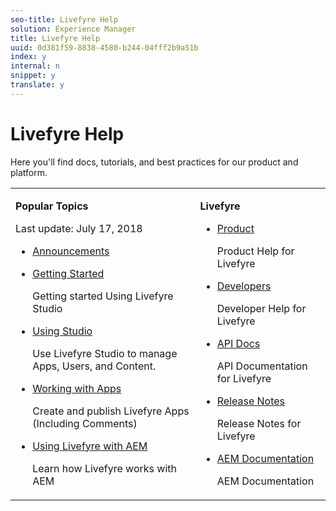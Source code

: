 ```yaml
---
seo-title: Livefyre Help
solution: Experience Manager
title: Livefyre Help
uuid: 0d381f59-8838-4580-b244-04fff2b9a51b
index: y
internal: n
snippet: y
translate: y
---
```


# Livefyre Help

Here you'll find docs, tutorials, and best practices for our product and platform.


<table frame="none" id="table_cp5_g5d_wz"> 
 <tbody> 
  <tr> 
   <td colname="col1" colsep="0" rowsep="0"> <p class="head"> <b>Popular Topics</b> </p> <p>Last update: July 17, 2018</p> 
    <ul id="ul_dp5_g5d_wz"> 
     <li id="li_19D0CFF0AE4645DEBC186B57EA93F37A"> <a href="c_anouncements.dita#c_anouncements" scope="local" format="dita">Announcements</a> </li> 
     <li id="li_298B22A286DA469BA2B799C7631198FA"> <p> <a href="c_getting_started.dita#c_getting_started" scope="local" format="dita">Getting Started</a> </p> <p>Getting started Using Livefyre Studio</p> </li> 
     <li id="li_B296BB11AE194CEF9910372D2A832E32"> <p> <a href="c_using_studio.dita#c_using_studio" scope="local" format="dita">Using Studio</a> </p> <p>Use Livefyre Studio to manage Apps, Users, and Content.</p> </li> 
     <li id="li_610335E529A24DB0827AB80AAC908879"> <p> <a href="c_about_apps.dita#c_about_apps" scope="local" format="dita">Working with Apps</a> </p> <p>Create and publish Livefyre Apps (Including Comments)</p> </li> 
     <li id="li_E832DADC0F9144B7A7B3AB1C8D44A501"> <p> <a href="https://helpx.adobe.com/experience-manager/6-3/sites/administering/using/livefyre.html" format="html" scope="external">Using Livefyre with AEM</a> </p> <p>Learn how Livefyre works with AEM</p> </li> 
    </ul> </td> 
   <td colname="col2" valign="top"> <p class="head"> <b>Livefyre</b> </p> 
    <ul id="ul_o5l_h5d_wz"> 
     <li id="li_D3F27856CC4B4A28B484FE16B2290492"> <p> <a href="c_product.dita#c_product" scope="local" format="dita">Product</a> </p> <p>Product Help for Livefyre</p> </li> 
     <li id="li_72A716D13C664B93970F28755331742B"> <p> <a href="c_developer_docs.dita#c_developer_docs" scope="local" format="dita">Developers</a> </p> <p>Developer Help for Livefyre</p> </li> 
     <li id="li_9E1A9AEBDB53420CA25F8426BF5E8AAD"> <p> <a href="https://api.livefyre.com" format="html" scope="external">API Docs</a> </p> <p>API Documentation for Livefyre</p> </li> 
     <li id="li_7139AB1A8E5949FAA2DD8E154C722B93"> <p> <a href="c_rn.dita#c_rn" scope="local" format="dita">Release Notes</a> </p> <p>Release Notes for Livefyre</p> </li> 
     <li id="li_346D4480735B4924813E0254A7037007"> <p> <a href="https://docs.adobe.com/content/docs/en/aem/6-3.html" format="html" scope="external">AEM Documentation</a> </p> <p>AEM Documentation</p> </li> 
    </ul> </td> 
  </tr> 
 </tbody> 
</table>

